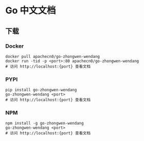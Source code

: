# Go 中文文档

## 下载

### Docker

```
docker pull apachecn0/go-zhongwen-wendang
docker run -tid -p <port>:80 apachecn0/go-zhongwen-wendang
# 访问 http://localhost:{port} 查看文档
```

### PYPI

```
pip install go-zhongwen-wendang
go-zhongwen-wendang <port>
# 访问 http://localhost:{port} 查看文档
```

### NPM

```
npm install -g go-zhongwen-wendang
go-zhongwen-wendang <port>
# 访问 http://localhost:{port} 查看文档
```